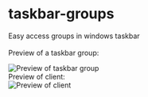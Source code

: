 # taskbar-groups
Easy access groups in windows taskbar
<br>
<br>
Preview of a taskbar group:
<br>

![Preview of taskbar group](https://i.imgur.com/aw4aBML.png)
<br>
Preview of client:
<br>
![Preview of client](https://i.imgur.com/t0tUUnE.png)
